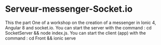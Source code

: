 # Serveur-messenger-Socket.io

This the part One of a workshop on the creation of a messenger in Ionic 4, Angular 8 and socket.io.
You can start the server with the command : cd SocketServer && node index.js.
You can start the client (app) with the command : cd Front && ionic serve
